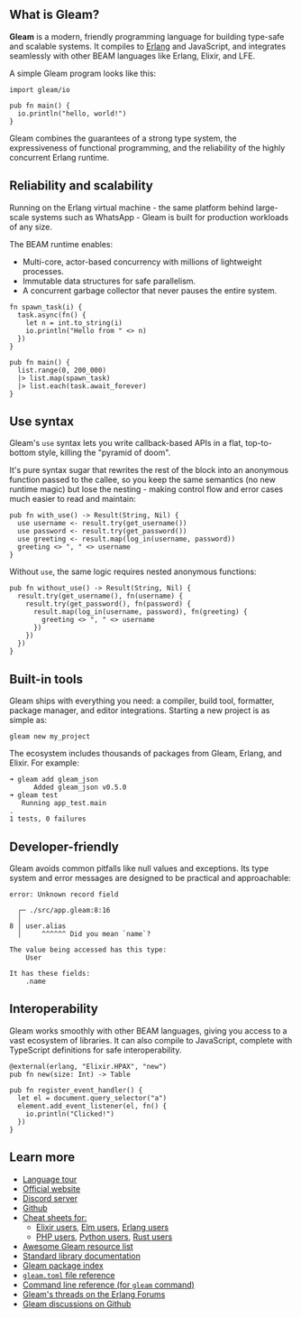 ## What is Gleam?

**Gleam** is a modern, friendly programming language for building type-safe and scalable systems. It compiles to [Erlang](http://www.erlang.org/) and JavaScript, and integrates seamlessly with other BEAM languages like Erlang, Elixir, and LFE.

A simple Gleam program looks like this:

```gleam
import gleam/io

pub fn main() {
  io.println("hello, world!")
}
```

Gleam combines the guarantees of a strong type system, the expressiveness of functional programming, and the reliability of the highly concurrent Erlang runtime.

## Reliability and scalability

Running on the Erlang virtual machine - the same platform behind large-scale systems such as WhatsApp - Gleam is built for production workloads of any size.

The BEAM runtime enables:

- Multi-core, actor-based concurrency with millions of lightweight processes.
- Immutable data structures for safe parallelism.
- A concurrent garbage collector that never pauses the entire system.

```gleam
fn spawn_task(i) {
  task.async(fn() {
    let n = int.to_string(i)
    io.println("Hello from " <> n)
  })
}

pub fn main() {
  list.range(0, 200_000)
  |> list.map(spawn_task)
  |> list.each(task.await_forever)
}
```

## Use syntax

Gleam's `use` syntax lets you write callback-based APIs in a flat, top-to-bottom style, killing the "pyramid of doom". 

It's pure syntax sugar that rewrites the rest of the block into an anonymous function passed to the callee, so you keep the same semantics (no new runtime magic) but lose the nesting - making control flow and error cases much easier to read and maintain:

```gleam
pub fn with_use() -> Result(String, Nil) {
  use username <- result.try(get_username())
  use password <- result.try(get_password())
  use greeting <- result.map(log_in(username, password))
  greeting <> ", " <> username
}
```

Without `use`, the same logic requires nested anonymous functions:
```gleam
pub fn without_use() -> Result(String, Nil) {
  result.try(get_username(), fn(username) {
    result.try(get_password(), fn(password) {
      result.map(log_in(username, password), fn(greeting) {
        greeting <> ", " <> username
      })
    })
  })
}
```

## Built-in tools

Gleam ships with everything you need: a compiler, build tool, formatter, package manager, and editor integrations. Starting a new project is as simple as:

```
gleam new my_project
```

The ecosystem includes thousands of packages from Gleam, Erlang, and Elixir. For example:

```
➜ gleam add gleam_json
      Added gleam_json v0.5.0
➜ gleam test
   Running app_test.main
.
1 tests, 0 failures
```

## Developer-friendly

Gleam avoids common pitfalls like null values and exceptions. Its type system and error messages are designed to be practical and approachable:

```
error: Unknown record field

  ┌─ ./src/app.gleam:8:16
  │
8 │ user.alias
  │     ^^^^^^ Did you mean `name`?

The value being accessed has this type:
    User

It has these fields:
    .name
```

## Interoperability

Gleam works smoothly with other BEAM languages, giving you access to a vast ecosystem of libraries. It can also compile to JavaScript, complete with TypeScript definitions for safe interoperability.

```gleam
@external(erlang, "Elixir.HPAX", "new")
pub fn new(size: Int) -> Table

pub fn register_event_handler() {
  let el = document.query_selector("a")
  element.add_event_listener(el, fn() {
    io.println("Clicked!")
  })
}
```

## Learn more

- [Language tour](https://gleam.run/book/tour/)
- [Official website](https://gleam.run)
- [Discord server](https://discord.com/invite/Fm8Pwmy)
- [Github](https://github.com/gleam-lang)
- [Cheat sheets for:](https://gleam.run/documentation#cheatsheets)
  * [Elixir users](https://gleam.run/cheatsheets/gleam-for-elixir-users/), [Elm users](https://gleam.run/cheatsheets/gleam-for-elm-users), [Erlang users](https://gleam.run/cheatsheets/gleam-for-erlang-users)
  * [PHP users](https://gleam.run/cheatsheets/gleam-for-php-users), [Python users](https://gleam.run/cheatsheets/gleam-for-python-users), [Rust users](https://gleam.run/cheatsheets/gleam-for-rust-users)
- [Awesome Gleam resource list](https://github.com/gleam-lang/awesome-gleam)
- [Standard library documentation](https://hexdocs.pm/gleam_stdlib/)
- [Gleam package index](https://packages.gleam.run/)
- [`gleam.toml` file reference](https://gleam.run/writing-gleam/gleam-toml/)
- [Command line reference (for `gleam` command)](https://gleam.run/writing-gleam/command-line-reference/)
- [Gleam's threads on the Erlang Forums](https://erlangforums.com/c/beam-language-forums/gleam-forum/36)
- [Gleam discussions on Github](https://github.com/gleam-lang/gleam/discussions)
